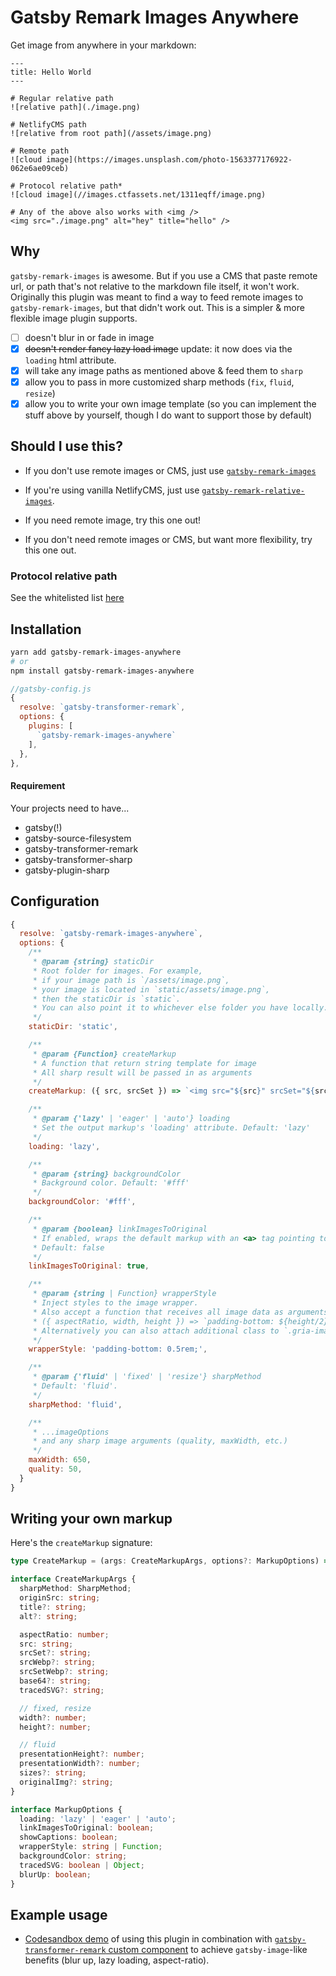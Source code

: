 # Gatsby Remark Images Anywhere

Get image from anywhere in your markdown:

```
---
title: Hello World
---

# Regular relative path
![relative path](./image.png)

# NetlifyCMS path
![relative from root path](/assets/image.png)

# Remote path
![cloud image](https://images.unsplash.com/photo-1563377176922-062e6ae09ceb)

# Protocol relative path*
![cloud image](//images.ctfassets.net/1311eqff/image.png)

# Any of the above also works with <img />
<img src="./image.png" alt="hey" title="hello" />

```

## Why

`gatsby-remark-images` is awesome. But if you use a CMS that paste remote url, or path that's not relative to the markdown file itself, it won't work. Originally this plugin was meant to find a way to feed remote images to `gatsby-remark-images`, but that didn't work out. This is a simpler & more flexible image plugin supports.


- [ ] doesn't blur in or fade in image
- [x] ~~doesn't render fancy lazy load image~~ update: it now does via the `loading` html attribute.
- [x] will take any image paths as mentioned above & feed them to `sharp`
- [x] allow you to pass in more customized sharp methods (`fix`, `fluid`, `resize`)
- [x] allow you to write your own image template (so you can implement the stuff above by yourself, though I do want to support those by default)

## Should I use this?

- If you don't use remote images or CMS, just use [`gatsby-remark-images`](https://github.com/gatsbyjs/gatsby/tree/master/packages/gatsby-remark-images)

- If you're using vanilla NetlifyCMS, just use [`gatsby-remark-relative-images`](https://github.com/danielmahon/gatsby-remark-relative-images).

- If you need remote image, try this one out!

- If you don't need remote images or CMS, but want more flexibility, try this one out.


### Protocol relative path
See the whitelisted list [here](./src/relative-protocol-whitelist.ts)

## Installation

```bash
yarn add gatsby-remark-images-anywhere
# or
npm install gatsby-remark-images-anywhere
```

```js
//gatsby-config.js
{
  resolve: `gatsby-transformer-remark`,
  options: {
    plugins: [
      `gatsby-remark-images-anywhere`
    ],
  },
},

```

#### Requirement
Your projects need to have...
 - gatsby(!)
 - gatsby-source-filesystem
 - gatsby-transformer-remark
 - gatsby-transformer-sharp
 - gatsby-plugin-sharp


## Configuration

```js
{
  resolve: `gatsby-remark-images-anywhere`,
  options: {
    /**
     * @param {string} staticDir
     * Root folder for images. For example,
     * if your image path is `/assets/image.png`,
     * your image is located in `static/assets/image.png`,
     * then the staticDir is `static`.
     * You can also point it to whichever else folder you have locally.
     */
    staticDir: 'static',

    /**
     * @param {Function} createMarkup
     * A function that return string template for image
     * All sharp result will be passed in as arguments
     */
    createMarkup: ({ src, srcSet }) => `<img src="${src}" srcSet="${srcSet}" class="hey" />`

    /**
     * @param {'lazy' | 'eager' | 'auto'} loading
     * Set the output markup's 'loading' attribute. Default: 'lazy'
     */
    loading: 'lazy',

    /**
     * @param {string} backgroundColor
     * Background color. Default: '#fff'
     */
    backgroundColor: '#fff',

    /**
     * @param {boolean} linkImagesToOriginal
     * If enabled, wraps the default markup with an <a> tag pointing to the original image.
     * Default: false
     */
    linkImagesToOriginal: true,

    /**
     * @param {string | Function} wrapperStyle
     * Inject styles to the image wrapper.
     * Also accept a function that receives all image data as arguments, i.e
     * ({ aspectRatio, width, height }) => `padding-bottom: ${height/2}px;`
     * Alternatively you can also attach additional class to `.gria-image-wrapper`
     */
    wrapperStyle: 'padding-bottom: 0.5rem;',

    /**
     * @param {'fluid' | 'fixed' | 'resize'} sharpMethod
     * Default: 'fluid'.
     */
    sharpMethod: 'fluid',

    /**
     * ...imageOptions
     * and any sharp image arguments (quality, maxWidth, etc.)
     */
    maxWidth: 650,
    quality: 50,
  }
}
```

## Writing your own markup

Here's the `createMarkup` signature:
```ts
type CreateMarkup = (args: CreateMarkupArgs, options?: MarkupOptions) => string;

interface CreateMarkupArgs {
  sharpMethod: SharpMethod;
  originSrc: string;
  title?: string;
  alt?: string;

  aspectRatio: number;
  src: string;
  srcSet?: string;
  srcWebp?: string;
  srcSetWebp?: string;
  base64?: string;
  tracedSVG?: string;

  // fixed, resize
  width?: number;
  height?: number;

  // fluid
  presentationHeight?: number;
  presentationWidth?: number;
  sizes?: string;
  originalImg?: string;
}

interface MarkupOptions {
  loading: 'lazy' | 'eager' | 'auto';
  linkImagesToOriginal: boolean;
  showCaptions: boolean;
  wrapperStyle: string | Function;
  backgroundColor: string;
  tracedSVG: boolean | Object;
  blurUp: boolean;
}
```


## Example usage

- [Codesandbox demo](https://codesandbox.io/s/gatsby-remark-images-anywhere-remark-custom-component-lazy-load-007vo) of using this plugin in combination with [`gatsby-transformer-remark` custom component](https://using-remark.gatsbyjs.org/custom-components/) to achieve `gatsby-image`-like benefits (blur up, lazy loading, aspect-ratio).
